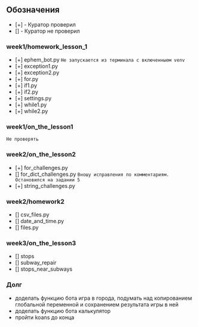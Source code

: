 ## Обозначения
- [+] - Куратор проверил
- [] - Куратор не проверил

### week1/homework_lesson_1
- [+] ephem_bot.py  `Не запускается из терминала с включенныем venv`
- [+] exception1.py
- [+] exception2.py
- [+] for.py
- [+] if1.py
- [+] if2.py
- [+] settings.py
- [+] while1.py
- [+] while2.py

### week1/on_the_lesson1 
`Не проверять`

### week2/on_the_lesson2
- [+] for_challenges.py
- [] for_dict_challenges.py  `Вношу исправления по комментариям. Остановился на задании 5`
- [+] string_challenges.py

### week2/homework2
- [] csv_files.py
- [] date_and_time.py
- [] files.py

### week3/on_the_lesson3
- [] stops
- [] subway_repair
- [] stops_near_subways

### Долг
- доделать функцию бота игра в города, 
подумать над копированием глобальной переменной и сохранением результата игры в ней
- доделать функцию бота калькулятор
- пройти koans до конца
